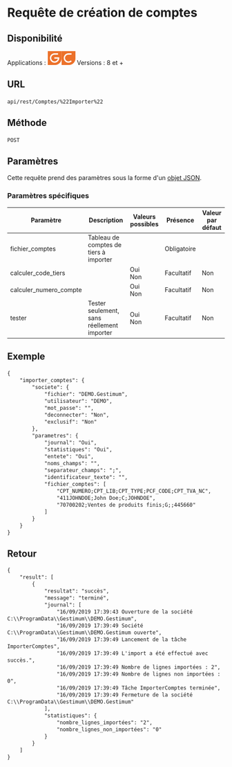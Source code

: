 # Requête de création de comptes


## Disponibilité


Applications : ![](../GestionCommerciale32.png)![](../GestionComptable32.png)
Versions : 8 et +


## URL

``
api/rest/Comptes/%22Importer%22
``

## Méthode

``
POST
``

## Paramètres


Cette requête prend des paramètres sous la forme d'un [objet JSON](../ObjetJSONParametreRequetes.md).


### Paramètres spécifiques


| Paramètre | Description | Valeurs possibles | Présence | Valeur par défaut |
|---|---|---|---|---|
| fichier\_comptes | Tableau de comptes de tiers à importer |   | Obligatoire |   |
| calculer\_code\_tiers |   | Oui <br>Non | Facultatif | Non |
| calculer\_numero\_compte |   | Oui <br>Non | Facultatif | Non |
| tester | Tester seulement, sans réellement importer | Oui <br>Non | Facultatif | Non |


## Exemple

````
{
    "importer_comptes": {
        "societe": {
            "fichier": "DEMO.Gestimum",
            "utilisateur": "DEMO",
            "mot_passe": "",
            "deconnecter": "Non",
            "exclusif": "Non"
        },
        "parametres": {
            "journal": "Oui",
            "statistiques": "Oui",
            "entete": "Oui",
            "noms_champs": "",
            "separateur_champs": ";",
            "identificateur_texte": "",
            "fichier_comptes": [
                "CPT_NUMERO;CPT_LIB;CPT_TYPE;PCF_CODE;CPT_TVA_NC",
                "411JOHNDOE;John Doe;C;JOHNDOE",
                "70700202;Ventes de produits finis;G;;445660"
            ]
        }
    }
}
````


## Retour
````
{
    "result": [
        {
            "resultat": "succès",
            "message": "terminé",
            "journal": [
                "16/09/2019 17:39:43 Ouverture de la société C:\\ProgramData\\Gestimum\\DEMO.Gestimum",
                "16/09/2019 17:39:49 Société C:\\ProgramData\\Gestimum\\DEMO.Gestimum ouverte",
                "16/09/2019 17:39:49 Lancement de la tâche ImporterComptes",
                "16/09/2019 17:39:49 L'import a été effectué avec succès.",
                "16/09/2019 17:39:49 Nombre de lignes importées : 2",
                "16/09/2019 17:39:49 Nombre de lignes non importées : 0",
                "16/09/2019 17:39:49 Tâche ImporterComptes terminée",
                "16/09/2019 17:39:49 Fermeture de la société C:\\ProgramData\\Gestimum\\DEMO.Gestimum"
            ],
            "statistiques": {
                "nombre_lignes_importées": "2",
                "nombre_lignes_non_importées": "0"
            }
        }
    ]
}
````